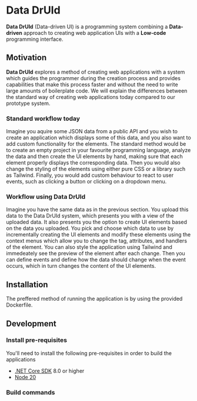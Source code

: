 # Data DrUId
**Data DrUId** (Data-driven UI) is a programming system combining a **Data-driven** approach to creating web application UIs with a **Low-code** programming interface. 


## Motivation

**Data DrUId** explores a method of creating web applications with a system which guides the programmer during the creation process and provides capabilities that make this process faster and without the need to write large amounts of boilerplate code.
We will explain the differences between the standard way of creating web applications today compared to our prototype system. 

### Standard workflow today
Imagine you aquire some JSON data from a public API and you wish to create an application which displays some of this data, and you also want to add custom functionality for the elements.
The standard method would be to create an empty project in your favourite programming language, analyze the data and then create the UI elements by hand, making sure that each element properly displays the corresponding data.
Then you would also change the styling of the elements using either pure CSS or a library such as Tailwind.
Finally, you would add custom behaviour to react to user events, such as clicking a button or clicking on a dropdown menu.  


### Workflow using Data DrUId
Imagine you have the same data as in the previous section. You upload this data to the Data DrUId system, which presents you with a view of the uploaded data.
It also presents you the option to create UI elements based on the data you uploaded. 
You pick and choose which data to use by incrementally creating the UI elements
and modify these elements using the context menus which allow you to change the tag, attributes, and handlers of the element.
You can also style the application using Tailwind and immedeately see the preview of the element after each change. 
Then you can define events and define how the data should change when the event occurs, which in turn changes the content of the UI elements.


## Installation
The preffered method of running the application is by using the provided Dockerfile. 

## Development

### Install pre-requisites
You'll need to install the following pre-requisites in order to build the applications

* [.NET Core SDK](https://www.microsoft.com/net/download) 8.0 or higher
* [Node 20](https://nodejs.org/en/download/)

### Build commands
### 


